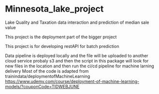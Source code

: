 # Minnesota_lake_project
Lake Quality and Taxation data interaction and prediction of median sale value

This project is the deployment part of the bigger project

This project is for developing restAPI for batch prediction

Data pipeline is deployed locally and the file will be uploaded to another cloud service probaly s3
and then the script in this package will look for new files in the location and then run the ci/cd pipeline for machine larning delivery
Most of the code is adapted from trainindata/deploymentofMachineLearning https://www.udemy.com/course/deployment-of-machine-learning-models/?couponCode=TIDWEBJUNE
